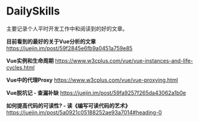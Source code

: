 # DailySkills
主要记录个人平时开发工作中和阅读到的好的文章。

**目前看到的最好的关于Vue分析的文章**     https://juejin.im/post/59f2845e6fb9a0451a759e85

**Vue实例和生命周期**   https://www.w3cplus.com/vue/vue-instances-and-life-cycles.html

**Vue中的代理Proxy**   https://www.w3cplus.com/vue/vue-proxying.html

**Vue脱坑记 - 查漏补缺**   https://juejin.im/post/59fa9257f265da43062a1b0e

**如何提高代码的可读性? - 读《编写可读代码的艺术》**  https://juejin.im/post/5a0921c05188252ae93a7014#heading-0